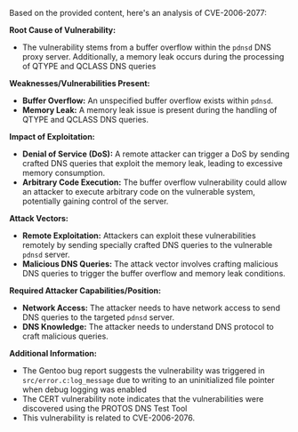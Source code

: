 Based on the provided content, here's an analysis of CVE-2006-2077:

**Root Cause of Vulnerability:**

*   The vulnerability stems from a buffer overflow within the `pdnsd` DNS proxy server. Additionally, a memory leak occurs during the processing of QTYPE and QCLASS DNS queries

**Weaknesses/Vulnerabilities Present:**

*   **Buffer Overflow:** An unspecified buffer overflow exists within `pdnsd`.
*   **Memory Leak:** A memory leak issue is present during the handling of QTYPE and QCLASS DNS queries.

**Impact of Exploitation:**

*   **Denial of Service (DoS):** A remote attacker can trigger a DoS by sending crafted DNS queries that exploit the memory leak, leading to excessive memory consumption.
*   **Arbitrary Code Execution:** The buffer overflow vulnerability could allow an attacker to execute arbitrary code on the vulnerable system, potentially gaining control of the server.

**Attack Vectors:**

*   **Remote Exploitation:** Attackers can exploit these vulnerabilities remotely by sending specially crafted DNS queries to the vulnerable `pdnsd` server.
*   **Malicious DNS Queries:** The attack vector involves crafting malicious DNS queries to trigger the buffer overflow and memory leak conditions.

**Required Attacker Capabilities/Position:**

*   **Network Access:** The attacker needs to have network access to send DNS queries to the targeted `pdnsd` server.
*   **DNS Knowledge:** The attacker needs to understand DNS protocol to craft malicious queries.

**Additional Information:**
* The Gentoo bug report suggests the vulnerability was triggered in `src/error.c:log_message` due to writing to an uninitialized file pointer when debug logging was enabled
* The CERT vulnerability note indicates that the vulnerabilities were discovered using the PROTOS DNS Test Tool
* This vulnerability is related to CVE-2006-2076.